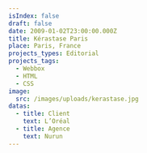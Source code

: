 ```yaml
---
isIndex: false
draft: false
date: 2009-01-02T23:00:00.000Z
title: Kérastase Paris
place: Paris, France
projects_types: Editorial
projects_tags:
  - Webbox
  - HTML
  - CSS
image:
  src: /images/uploads/kerastase.jpg
datas:
  - title: Client
    text: L’Oréal
  - title: Agence
    text: Nurun
---
```

